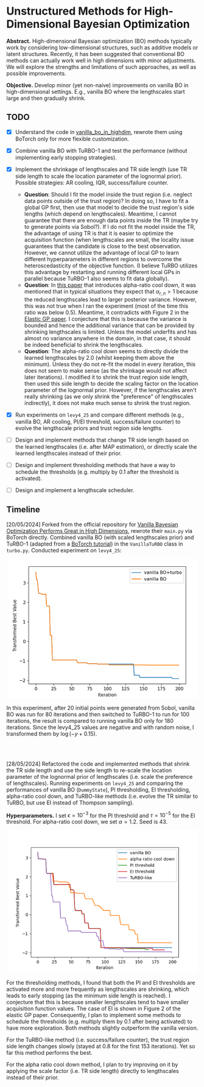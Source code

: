 # Unstructured Methods for High-Dimensional Bayesian Optimization

**Abstract.** High-dimensional Bayesian optimization (BO) methods typically work by considering low-dimensional structures, such as additive models or latent structures. Recently, it has been suggested that conventional BO methods can actually work well in high dimensions with minor adjustments. We will explore the strengths and limitations of such approaches, as well as possible improvements.

**Objective.** Develop minor (yet non-naive) improvements on vanilla BO in high-dimensional settings. E.g., vanilla BO where the lengthscales start large and then gradually shrink.

## TODO

- [x] Understand the code in [vanilla_bo_in_highdim](https://github.com/hvarfner/vanilla_bo_in_highdim), rewrote them using BoTorch only for more flexible customization.
- [x] Combine vanilla BO with TuRBO-1 and test the performance (without implementing early stopping strategies).
- [x] Implement the shrinkage of lengthscales and TR side length (use TR side length to scale the location parameter of the lognormal prior). Possible strategies: AR cooling, IQR, success/failure counter.
  - **Question**: Should I fit the model inside the trust region (i.e. neglect data points outside of the trust region)? In doing so, I have to fit a global GP first, then use that model to decide the trust region's side lengths (which depend on lengthscales). Meantime, I cannot guarantee that there are enough data points inside the TR (maybe try to generate points via Sobol?). If I do not fit the model inside the TR, the advantage of using TR is that it is easier to optimize the acquisition function (when lengthscales are small, the locality issue guarantees that the candidate is close to the best observation. However, we cannot utilize the advantage of local GP to learn different hyperparameters in different regions to overcome the heteroscedasticity of the objective function. (I believe TuRBO utilizes this advantage by restarting and running different local GPs in parallel because TuRBO-1 also seems to fit data globally).
  - **Question**: In [this paper](https://arxiv.org/pdf/1612.03117) that introduces alpha-ratio cool down, it was mentioned that in typical situations they expect that $\alpha_{r, n} > 1$ because the reduced lengthscales lead to larger posterior variance. However, this was not true when I ran the experiment (most of the time this ratio was below $0.5$). Meantime, it contradicts with Figure 2 in the [Elastic GP paper](https://proceedings.mlr.press/v70/rana17a/rana17a.pdf). I conjecture that this is because the variance is bounded and hence the additional variance that can be provided by shrinking lengthscales is limited. Unless the model underfits and has almost no variance anywhere in the domain, in that case, it should be indeed beneficial to shrink the lengthscales. 
  - **Question**: The alpha-ratio cool down seems to directly divide the learned lengthscales by $2.0$ (whilst keeping them above the minimum). Unless they do not re-fit the model in every iteration, this does not seem to make sense (as the shrinkage would not affect later iterations). I modified it to shrink the trust region side length, then used this side length to decide the scaling factor on the location parameter of the lognormal prior. However, if the lengthscales aren't really shrinking (as we only shrink the "preference" of lengthscales indirectly), it does not make much sense to shrink the trust region. 
- [x] Run experiments on ```levy4_25``` and compare different methods (e.g., vanilla BO, AR cooling, PI/EI threshold, success/failure counter) to evolve the lengthscale priors and trust region side lengths.
- [ ] Design and implement methods that change TR side length based on the learned lengthscales (i.e. after MAP estimation), or directly scale the learned lengthscales instead of their prior.
- [ ] Design and implement thresholding methods that have a way to schedule the thresholds (e.g. multiply by $0.1$ after the threshold is activated).
- [ ] Design and implement a lengthscale scheduler.


## Timeline

[20/05/2024] Forked from the official repository for [Vanilla Bayesian Optimization Performs Great in High Dimensions](https://github.com/hvarfner/vanilla_bo_in_highdim), rewrote their ```main.py``` via BoTorch directly. Combined vanilla BO (with scaled lengthscales prior) and TuRBO-1 (adapted from a [BoTorch tutorial](https://botorch.org/tutorials/turbo_1)) in the ```VanillaTuRBO``` class in ```turbo.py```. Conducted experiment on ```levy4_25```:

<p align="center">
  <img src="./figures/figure_05_20.png" alt="figure_05_20.png" width="500"/>
</p>

In this experiment, after 20 initial points were generated from Sobol, vanilla BO was run for 80 iterations and then switched to TuRBO-1 to run for 100 iterations, the result is compared to running vanilla BO only for 180 iterations. Since the levy4_25 values are negative and with random noise, I transformed them by $\log(-y + 0.15)$.

<br/><br/>

[28/05/2024] Refactored the code and implemented methods that shrink the TR side length and use the side length to re-scale the location parameter of the lognormal prior of lengthscales (i.e. scale the preference of lengthscales). Running experiments on ```levy4_25``` and comparing the performances of vanilla BO (```DummyState```), PI thresholding, EI thresholding, alpha-ratio cool down, and TuRBO-like methods (i.e. evolve the TR similar to TuRBO, but use EI instead of Thompson sampling). 

**Hyperparameters.** I set $\epsilon = 10^{-3}$ for the PI threshold and $\tau = 10^{-5}$ for the EI threshold. For alpha-ratio cool down, we set $\alpha=1.2$. Seed is 43.

<p align="center">
  <img src="./figures/figure_05_28.png" alt="figure_05_28.png" width="500"/>
</p>

For the thresholding methods, I found that both the PI and EI thresholds are activated more and more frequently as lengthscales are shrinking, which leads to early stopping (as the minimum side length is reached). I conjecture that this is because smaller lengthscales tend to have smaller acquisition function values. The case of EI is shown in Figure 2 of the elastic GP paper. Consequently, I plan to implement some methods to schedule the thresholds (e.g. multiply them by $0.1$ after being activated) to have more exploration. Both methods slightly outperform the vanilla version.

For the TuRBO-like method (i.e. success/failure counter), the trust region side length changes slowly (stayed at $0.8$ for the first 153 iterations). Yet so far this method performs the best.

For the alpha ratio cool down method, I plan to try improving on it by applying the scale factor (i.e. TR side length) directly to lengthscales instead of their prior. 
